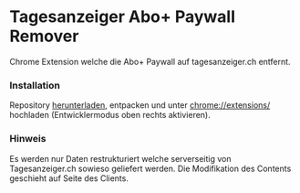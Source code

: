 # Tagesanzeiger Abo+ Paywall Remover
Chrome Extension welche die Abo+ Paywall auf tagesanzeiger.ch entfernt.

### Installation
Repository [herunterladen](https://github.com/simon-mettler/tagi-paywall-remover/archive/master.zip), entpacken und unter [chrome://extensions/](chrome://extensions/) hochladen (Entwicklermodus oben rechts aktivieren).

### Hinweis
Es werden nur Daten restrukturiert welche serverseitig von Tagesanzeiger.ch sowieso geliefert werden. Die Modifikation des Contents geschieht auf Seite des Clients.